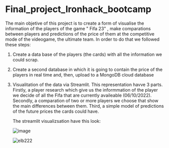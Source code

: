 # Final_project_Ironhack_bootcamp


The main objetive of this project is to create a form of visualise the information of the players of the game " Fifa 23" , make comparations between players and predictions of the price of them at the competitive mode of the videogame, the ultimate team. In order to do that we followed these steps:


1)  Create a data base of the players (the cards) with all the information we could scrap.

2)  Create a second database in which it is going to contain the price of the players in real time and, then, upload to a MongoDB cloud database

3) Visualitation of the data via Streamlit. This representation havve 3 parts. Firstly, a player research which give us the informmation of the player we decide of all the Fifa that are currently availeable (06/10/2022). Secondly, a comparation of two or more players we choose that show the main differences between them. Third, a simple model of predictions of the future prices the cards could have.

      The streamlit visualizsation have this look:
      
      ![image](https://user-images.githubusercontent.com/109019847/194430005-7fba35fb-8386-4961-913a-c2950f9123fc.png)




      ![elb222](https://user-images.githubusercontent.com/109019847/193476916-d2c709ee-4548-4928-a044-8861a6c566ab.jpg)

